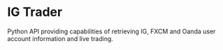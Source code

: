 # IG Trader

Python API providing capabilities of retrieving IG, FXCM and Oanda user account information and live trading.
